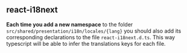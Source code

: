 ## react-i18next

**Each time you add a new namespace** to the folder `src/shared/presentation/i18n/locales/{lang}` you should also add its corresponding
declarations to the file `react-i18next.d.ts`. This way typescript will be able to infer the translations keys
for each file.
